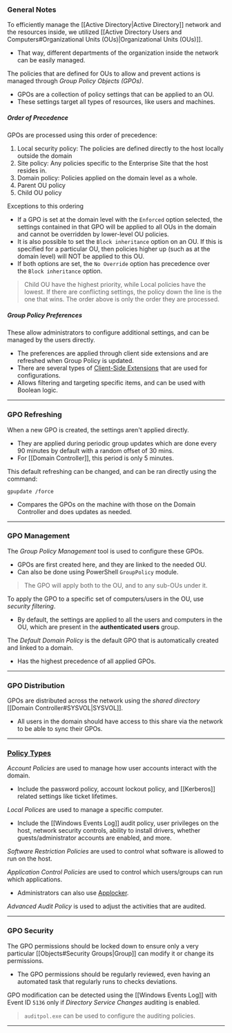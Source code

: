 ### General Notes

To efficiently manage the [[Active Directory|Active Directory]] network and the resources inside, we utilized [[Active Directory Users and Computers#Organizational Units (OUs)|Organizational Units (OUs)]].
- That way, different departments of the organization inside the network can be easily managed.

The policies that are defined for OUs to allow and prevent actions is managed through _Group Policy Objects (GPOs)_.
- GPOs are a collection of policy settings that can be applied to an OU.
- These settings target all types of resources, like users and machines.

##### Order of Precedence

GPOs are processed using this order of precedence:
1. Local security policy: The policies are defined directly to the host locally outside the domain
2. Site policy: Any policies specific to the Enterprise Site that the host resides in.
3. Domain policy: Policies applied on the domain level as a whole.
4. Parent OU policy
5. Child OU policy

Exceptions to this ordering
- If a GPO is set at the domain level with the `Enforced` option selected, the settings contained in that GPO will be applied to all OUs in the domain and cannot be overridden by lower-level OU policies.
- It is also possible to set the `Block inheritance` option on an OU. If this is specified for a particular OU, then policies higher up (such as at the domain level) will NOT be applied to this OU. 
- If both options are set, the `No Override` option has precedence over the `Block inheritance` option.

> Child OU have the highest priority, while Local policies have the lowest. If there are conflicting settings, the policy down the line is the one that wins. The order above is only the order they are processed.

##### Group Policy Preferences

These allow administrators to configure additional settings, and can be managed by the users directly.
- The preferences are applied through client side extensions and are refreshed when Group Policy is updated.
- There are several types of [Client-Side Extensions](https://learn.microsoft.com/en-us/windows-server/identity/ad-ds/manage/group-policy/group-policy-preferences#client-side-extensions) that are used for configurations.
- Allows filtering and targeting specific items, and can be used with Boolean logic.

---
### GPO Refreshing

When a new GPO is created, the settings aren't applied directly.
- They are applied during periodic group updates which are done every 90 minutes by default with a random offset of 30 mins.
- For [[Domain Controller]], this period is only 5 minutes.

This default refreshing can be changed, and can be ran directly using the command:
```
gpupdate /force
```
- Compares the GPOs on the machine with those on the Domain Controller and does updates as needed.

---
### GPO Management

The _Group Policy Management_ tool is used to configure these GPOs.
- GPOs are first created here, and they are linked to the needed OU.
- Can also be done using PowerShell `GroupPolicy` module.

> The GPO will apply both to the OU, and to any sub-OUs under it.

To apply the GPO to a specific set of computers/users in the OU, use _security filtering_.
- By default, the settings are applied to all the users and computers in the OU, which are present in the **authenticated users** group.

The *Default Domain Policy* is the default GPO that is automatically created and linked to a domain.
- Has the highest precedence of all applied GPOs.

---
### GPO Distribution

GPOs are distributed across the network using the _shared directory_ [[Domain Controller#SYSVOL|SYSVOL]].
- All users in the domain should have access to this share via the network to be able to sync their GPOs.

---
### [Policy Types](https://learn.microsoft.com/en-us/previous-versions/windows/it-pro/windows-10/security/threat-protection/security-policy-settings/security-policy-settings)

*Account Policies* are used to manage how user accounts interact with the domain.
- Include the password policy, account lockout policy, and [[Kerberos]] related settings like ticket lifetimes.

*Local Polices* are used to manage a specific computer.
- Include the [[Windows Events Log]] audit policy, user privileges on the host, network security controls, ability to install drivers, whether guests/administrator accounts are enabled, and more.

*Software Restriction Policies* are used to control what software is allowed to run on the host.

*Application Control Policies* are used to control which users/groups can run which applications.
- Administrators can also use [Applocker](https://learn.microsoft.com/en-us/windows/security/application-security/application-control/app-control-for-business/applocker/applocker-overview).

*Advanced Audit Policy* is used to adjust the activities that are audited.

---
### GPO Security

The GPO permissions should be locked down to ensure only a very particular [[Objects#Security Groups|Group]] can modify it or change its permissions.
- The GPO permissions should be regularly reviewed, even having an automated task that regularly runs to checks deviations.

GPO modification can be detected using the [[Windows Events Log]] with Event ID `5136` only if *Directory Service Changes* auditing is enabled.

> `auditpol.exe` can be used to configure the auditing policies.

---
